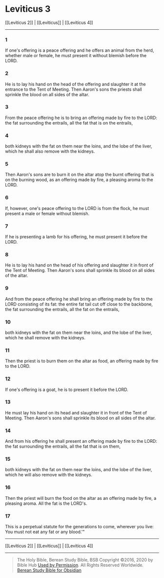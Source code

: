 # Leviticus 3

[[Leviticus 2]] | [[Leviticus]] | [[Leviticus 4]]

---

### 1
If one's offering is a peace offering and he offers an animal from the herd, whether male or female, he must present it without blemish before the LORD.

### 2
He is to lay his hand on the head of the offering and slaughter it at the entrance to the Tent of Meeting. Then Aaron's sons the priests shall sprinkle the blood on all sides of the altar.

### 3
From the peace offering he is to bring an offering made by fire to the LORD: the fat surrounding the entrails, all the fat that is on the entrails,

### 4
both kidneys with the fat on them near the loins, and the lobe of the liver, which he shall also remove with the kidneys.

### 5
Then Aaron's sons are to burn it on the altar atop the burnt offering that is on the burning wood, as an offering made by fire, a pleasing aroma to the LORD.

### 6
If, however, one's peace offering to the LORD is from the flock, he must present a male or female without blemish.

### 7
If he is presenting a lamb for his offering, he must present it before the LORD.

### 8
He is to lay his hand on the head of his offering and slaughter it in front of the Tent of Meeting. Then Aaron's sons shall sprinkle its blood on all sides of the altar.

### 9
And from the peace offering he shall bring an offering made by fire to the LORD consisting of its fat: the entire fat tail cut off close to the backbone, the fat surrounding the entrails, all the fat on the entrails,

### 10
both kidneys with the fat on them near the loins, and the lobe of the liver, which he shall remove with the kidneys.

### 11
Then the priest is to burn them on the altar as food, an offering made by fire to the LORD.

### 12
If one's offering is a goat, he is to present it before the LORD.

### 13
He must lay his hand on its head and slaughter it in front of the Tent of Meeting. Then Aaron's sons shall sprinkle its blood on all sides of the altar.

### 14
And from his offering he shall present an offering made by fire to the LORD: the fat surrounding the entrails, all the fat that is on them,

### 15
both kidneys with the fat on them near the loins, and the lobe of the liver, which he will also remove with the kidneys.

### 16
Then the priest will burn the food on the altar as an offering made by fire, a pleasing aroma. All the fat is the LORD's.

### 17
This is a perpetual statute for the generations to come, wherever you live: You must not eat any fat or any blood.'"

---

[[Leviticus 2]] | [[Leviticus]] | [[Leviticus 4]]

---

> The Holy Bible, Berean Study Bible, BSB
> Copyright &copy;2016, 2020 by Bible Hub
> [Used by Permission](https://berean.bible/terms.htm). All Rights Reserved Worldwide.
> [Berean Study Bible for Obsidian](https://github.com/gapmiss/berean-study-bible-for-obsidian)</small>

